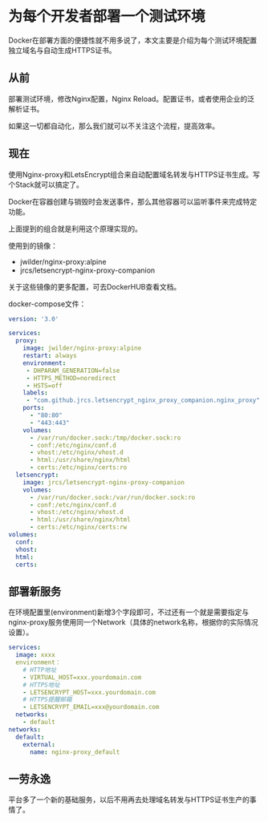 # 为每个开发者部署一个测试环境

Docker在部署方面的便捷性就不用多说了，本文主要是介绍为每个测试环境配置独立域名与自动生成HTTPS证书。

## 从前
部署测试环境，修改Nginx配置，Nginx Reload。配置证书，或者使用企业的泛解析证书。

如果这一切都自动化，那么我们就可以不关注这个流程，提高效率。

## 现在
使用Nginx-proxy和LetsEncrypt组合来自动配置域名转发与HTTPS证书生成。写个Stack就可以搞定了。

Docker在容器创建与销毁时会发送事件，那么其他容器可以监听事件来完成特定功能。

上面提到的组合就是利用这个原理实现的。

使用到的镜像：
* jwilder/nginx-proxy:alpine
* jrcs/letsencrypt-nginx-proxy-companion

关于这些镜像的更多配置，可去DockerHUB查看文档。

docker-compose文件：

```docker-compose.yaml
version: '3.0'

services:
  proxy:
    image: jwilder/nginx-proxy:alpine
    restart: always
    environment:
     - DHPARAM_GENERATION=false
     - HTTPS_METHOD=noredirect
     - HSTS=off
    labels:
     - "com.github.jrcs.letsencrypt_nginx_proxy_companion.nginx_proxy"
    ports:
      - "80:80"
      - "443:443"
    volumes:
      - /var/run/docker.sock:/tmp/docker.sock:ro
      - conf:/etc/nginx/conf.d
      - vhost:/etc/nginx/vhost.d
      - html:/usr/share/nginx/html
      - certs:/etc/nginx/certs:ro
  letsencrypt:
    image: jrcs/letsencrypt-nginx-proxy-companion
    volumes:
      - /var/run/docker.sock:/var/run/docker.sock:ro
      - conf:/etc/nginx/conf.d
      - vhost:/etc/nginx/vhost.d
      - html:/usr/share/nginx/html
      - certs:/etc/nginx/certs:rw
volumes:
  conf:
  vhost:
  html:
  certs:
```

## 部署新服务
在环境配置里(environment)新增3个字段即可，不过还有一个就是需要指定与nginx-proxy服务使用同一个Network（具体的network名称，根据你的实际情况设置）。

```docker-compose.yaml
services:
  image: xxxx
  environment：
    # HTTP地址
    - VIRTUAL_HOST=xxx.yourdomain.com
    # HTTPS地址
    - LETSENCRYPT_HOST=xxx.yourdomain.com
    # HTTPS提醒邮箱
    - LETSENCRYPT_EMAIL=xxx@yourdomain.com
  networks:
    - default
networks:
  default:
    external:
      name: nginx-proxy_default
```

## 一劳永逸
平台多了一个新的基础服务，以后不用再去处理域名转发与HTTPS证书生产的事情了。
